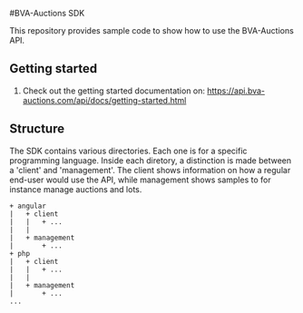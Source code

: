 #BVA-Auctions SDK

This repository provides sample code to show how to use the BVA-Auctions API.

## Getting started
1. Check out the getting started documentation on: https://api.bva-auctions.com/api/docs/getting-started.html

## Structure
The SDK contains various directories. Each one is for a specific programming language. Inside each diretory, 
a distinction is made between a 'client' and 'management'. The client shows information on how a regular end-user
would use the API, while management shows samples to for instance manage auctions and lots.

```
+ angular
|   + client
|   |   + ...
|   |
|   + management
|       + ...
+ php
|   + client
|   |   + ...
|   |
|   + management
|       + ...
...
```